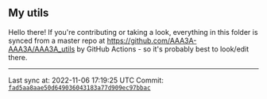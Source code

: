 ## My utils

Hello there! If you're contributing or taking a look, everything in this folder
is synced from a master repo at https://github.com/AAA3A-AAA3A/AAA3A_utils by GitHub Actions -
so it's probably best to look/edit there.

---

Last sync at: 2022-11-06 17:19:25 UTC
Commit: [`fad5aa8aae50d649036043183a77d909ec97bbac`](https://github.com/AAA3A-AAA3A/AAA3A_utils/commit/fad5aa8aae50d649036043183a77d909ec97bbac)
